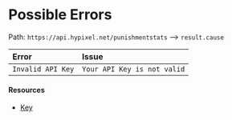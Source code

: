 # Possible Errors
Path: `https://api.hypixel.net/punishmentstats` --> `result.cause`


|Error|Issue|
|:-|:-|
|`Invalid API Key`|`Your API Key is not valid`|

#### Resources
- [Key](https://github.com/Mysterium422/Hypixel-Api-Docs/tree/main/API%20Usage/GetAKey.md)